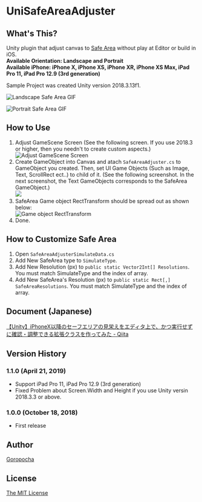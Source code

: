 # UniSafeAreaAdjuster

## What's This?
Unity plugin that adjust canvas to [Safe Area](https://developer.apple.com/design/human-interface-guidelines/ios/visual-design/adaptivity-and-layout/) without play at Editor or build in iOS.<br>
**Available Orientation: Landscape and Portrait**<br>
**Available iPhone: iPhone X, iPhone XS, iPhone XR, iPhone XS Max, iPad Pro 11, iPad Pro 12.9 (3rd generation)**

Sample Project was created Unity version 2018.3.13f1.<br>

![Landscape Safe Area GIF](https://camo.qiitausercontent.com/61b190ef7b546e78c8bdfa094120837a2d909d68/68747470733a2f2f71696974612d696d6167652d73746f72652e73332e616d617a6f6e6177732e636f6d2f302f3133333339392f33346162323039642d356362392d343732612d646635352d3132353830663431336164392e676966 "Landscape Safe Area")

![Portrait Safe Area GIF](https://camo.qiitausercontent.com/096e9046ac194bec428fd66f61646fa5daafed26/68747470733a2f2f71696974612d696d6167652d73746f72652e73332e616d617a6f6e6177732e636f6d2f302f3133333339392f39653639643361342d653863662d626663362d383932352d3031663465376332313136352e676966 "Portrait Safe Area")

## How to Use
1. Adjust GameScene Screen (See the following screen. If you use 2018.3 or higher, then you needn't to create custom aspects.)<br>
![Adjust GameScene Screen](https://camo.qiitausercontent.com/5556a669f8753f81fb6d9f30633fd54d6d83a282/68747470733a2f2f71696974612d696d6167652d73746f72652e73332e616d617a6f6e6177732e636f6d2f302f3133333339392f31353938623336342d363735342d353531322d346661322d3066313936346264646430302e706e67)
2. Create GameObject into Canvas and atach `SafeAreaAdjuster.cs` to GameObject you created. Then, set UI Game Objects (Such as Image, Text, ScrollRect ect..) to child of it. (See the following screenshot. In the next screenshot, the Text GameObjects corresponds to the SafeArea GameObject.)<br>
![](https://camo.qiitausercontent.com/76f22a053fe793ddf37db286cb6cebce9f4ace54/68747470733a2f2f71696974612d696d6167652d73746f72652e73332e616d617a6f6e6177732e636f6d2f302f3133333339392f30363432663062372d613630392d303130332d643461382d3361336438386237346331622e706e67)
3. SafeArea Game object RectTransform should be spread out as shown below:<br>
![Game object RectTransform](https://camo.qiitausercontent.com/f01503d5a8f65913214f2672a2b0aa46c264b427/68747470733a2f2f71696974612d696d6167652d73746f72652e73332e616d617a6f6e6177732e636f6d2f302f3133333339392f38626334393034322d383733632d326538612d643130372d3664383066383234646531652e706e67)
4. Done.

## How to Customize Safe Area
1. Open `SafeAreaAdjusterSimulateData.cs`
2. Add New SafeArea type to `SimulateType`.
3. Add New Resolution (px) to `public static Vector2Int[] Resolutions`. You must match SimulateType and the index of array.
4. Add New SafeArea's Resolution (px) to `public static Rect[,] SafeAreaResolutions`. You must match SimulateType and the index of array.

## Document (Japanese)
[【Unity】iPhoneX以降のセーフエリアの見栄えをエディタ上で、かつ実行せずに確認・調整できる拡張クラスを作ってみた - Qiita](https://qiita.com/goropocha/items/d5050a0223ead3288ec8)

## Version History

### 1.1.0 (April 21, 2019)
* Support iPad Pro 11, iPad Pro 12.9 (3rd generation)
* Fixed Problem about Screen.Width and Height if you use Unity versin 2018.3.3 or above.
### 1.0.0 (October 18, 2018)
* First release

## Author
[Goropocha](https://github.com/Goropocha)

## License
[The MIT License](https://github.com/Goropocha/UniSafeAreaAdjuster/blob/master/LICENSE)

